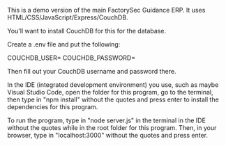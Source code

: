 This is a demo version of the main FactorySec Guidance ERP. It uses HTML/CSS/JavaScript/Express/CouchDB.

You'll want to install CouchDB for this for the database.

Create a .env file and put the following:

COUCHDB_USER=
COUCHDB_PASSWORD=

Then fill out your CouchDB username and password there.

In the IDE (integrated development environment) you use, such as maybe Visual Studio Code, open the folder for this program, go to the terminal, then type in "npm install" without the quotes and press enter to install the dependencies for this program.

To run the program, type in "node server.js" in the terminal in the IDE without the quotes while in the root folder for this program. Then, in your browser, type in "localhost:3000" without the quotes and press enter.
